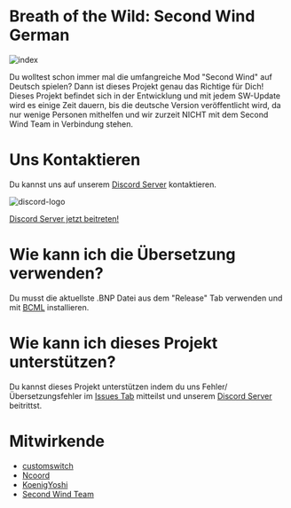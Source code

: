 # Breath of the Wild: Second Wind German

![index](https://user-images.githubusercontent.com/75135467/210770061-c2f7dd2e-a5e5-48bc-9987-b5e8a871c02c.jpg)

Du wolltest schon immer mal die umfangreiche Mod "Second Wind" auf Deutsch spielen? Dann ist dieses Projekt genau das Richtige für Dich! Dieses Projekt befindet sich in der Entwicklung und mit jedem SW-Update wird es einige Zeit dauern, bis die deutsche Version veröffentlicht wird, da nur wenige Personen mithelfen und wir zurzeit NICHT mit dem Second Wind Team in Verbindung stehen.

# Uns Kontaktieren
Du kannst uns auf unserem [Discord Server](https://discord.gg/KbSh6k8e9v) kontaktieren.

![discord-logo]([https://discord.gg/KbSh6k8e9v](https://user-images.githubusercontent.com/75135467/210768954-8f80e5eb-17d9-495c-b10f-2f50191ca063.jpg))

[Discord Server jetzt beitreten!](https://discord.gg/KbSh6k8e9v)

# Wie kann ich die Übersetzung verwenden?
Du musst die aktuellste .BNP Datei aus dem "Release" Tab verwenden und mit [BCML](https://gamebanana.com/tools/6624) installieren.

# Wie kann ich dieses Projekt unterstützen?
Du kannst dieses Projekt unterstützen indem du uns Fehler/Übersetzungsfehler im [Issues Tab](https://github.com/customswitch/SecondWindGerman/issues) mitteilst und unserem [Discord Server](https://discord.gg/KbSh6k8e9v) beitrittst.

# Mitwirkende
- [customswitch](https://github.com/customswitch)
- [Ncoord](https://github.com/Ncoord)
- [KoenigYoshi](https://github.com/KoenigYoshi)
- [Second Wind Team](https://discord.com/invite/VU4z9AF)
